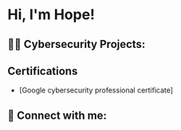 <h1>Hi, I'm Hope!

<h2>👨‍💻 Cybersecurity Projects:</h2>



<h2>  Certifications</h2> 

- [Google cybersecurity professional certificate] 



<h2> 🤳 Connect with me:</h2>




